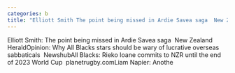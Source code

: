 ```yaml
---
categories: b
title: "Elliott Smith The point being missed in Ardie Savea saga  New Zealand Herald"
---
```

Elliott Smith: The point being missed in Ardie Savea saga&nbsp;&nbsp;New Zealand HeraldOpinion: Why All Blacks stars should be wary of lucrative overseas sabbaticals&nbsp;&nbsp;NewshubAll Blacks: Rieko Ioane commits to NZR until the end of 2023 World Cup&nbsp;&nbsp;planetrugby.comLiam Napier: Anothe